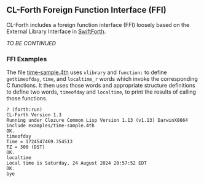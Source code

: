 ## CL-Forth Foreign Function Interface (FFI)

CL-Forth includes a foreign function interface (FFI) loosely based on the External Library Interface in
[SwiftForth](https://www.forth.com/swiftforth/).

_TO BE CONTINUED_

<!--

LIBRARY libname
XLIBRARY libname1 ... libnameN
FUNCTION: name ( params -- return )
GLOBAL: name
CALLBACK: name ( params -- return )
AS name
[OPTIONAL]
.LIBS
.IMPORTS

The form of a parameter list is

   ( params -- return )

The name given to each parameter and the return value is for documentation purposes only as all parameters
are taken from the data stack or floating-point stack and the return value is placed on the data or floating-point stack.

However, prefix character(s) determine the type of a parameter or the return value.
If no prefix is present, the parameter or return value is a 64-bit signed integer

| Prefix | CFFI type | Interpretation |
| --- | --- | --- |
| `*` | `:pointer` | An address of data either in one of Forth's data spaces or the foreign data space |
| `$` | `:int32` | 32-bit signed integer value taken/pushed from/to the data stack |
| `$u` | `:uint32` | 32-bit unsigned integer value taken/pushed from/to the data stack |
| `$$` | `:int64` | 64-bit signed integer value taken/pushed from/to the data stack |
| `$$u` | `:uint64` | 64-bit unsigned integer value taken/pushed from/to the data stack |
| `%` | `:single` | Single precision floating point value taken/pushed from/to the floating-point stack |
| `%%` | `:double` | Double precision floating point value taken/pushed from/to the floating-point stack |

BEGIN-NAMED-STRUCTURE
WFIELD:
LFIELD:
word access (W@, UW@, W!, W,)
longword access (L@, UL@, L!, L,)
pointer access (P@, P!)

-->

### FFI Examples

The file [time-sample.4th](examples/time-sample.4th) uses `xlibrary` and `function:` to define  `gettimeofday`, `time`, and
`localtime_r` words which invoke the corresponding C functions. It then uses those words and appropriate structure definitions
to define two words, `timeofday` and `localtime`, to print the results of calling those functions.

``` forth
? (forth:run)
CL-Forth Version 1.3
Running under Clozure Common Lisp Version 1.13 (v1.13) DarwinX8664
include examples/time-sample.4th
OK.
timeofday
Time = 1724547469.354513
TZ = 300 (DST)
OK.
localtime
Local time is Saturday, 24 August 2024 20:57:52 EDT
OK.
bye
```
